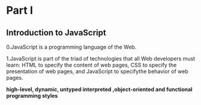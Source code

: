 # Part I

## Introduction to JavaScript

0.JavaScript is a programming language of the Web.

1.JavaScript is part of the triad of technologies that all Web developers must learn: HTML to specify the content
of web pages, CSS to specify the presentation of web pages, and JavaScript to specifythe behavior of web pages.

**high-level, dynamic, untyped interpreted ,object-oriented and functional programming styles**

